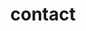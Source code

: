 ---
layout: contact
title: contact
permalink: /contact/

social: true  # includes social icons at the bottom of the page
---